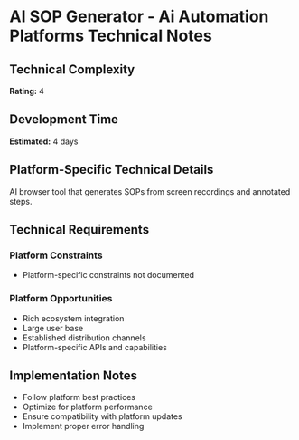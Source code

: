 # AI SOP Generator - Ai Automation Platforms Technical Notes

## Technical Complexity
**Rating:** 4

## Development Time
**Estimated:** 4 days

## Platform-Specific Technical Details
AI browser tool that generates SOPs from screen recordings and annotated steps.

## Technical Requirements

### Platform Constraints
- Platform-specific constraints not documented

### Platform Opportunities
- Rich ecosystem integration
- Large user base
- Established distribution channels
- Platform-specific APIs and capabilities

## Implementation Notes
- Follow platform best practices
- Optimize for platform performance
- Ensure compatibility with platform updates
- Implement proper error handling
